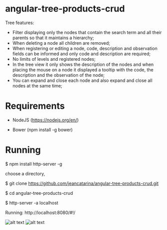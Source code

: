 # angular-tree-products-crud
Tree features:
  - Filter displaying only the nodes that contain the search term and all their parents so that it maintains a hierarchy;
  - When deleting a node all children are removed;
  - When registering or editing a node, code, description and observation fields can be informed and only code and description are required;
  - No limits of levels and registered nodes;
  - In the tree view it only shows the description of the nodes and when placing the mouse on a node it displayed a tooltip with the code, the description and the observation of the node;
  - You can expand and close each node and also expand and close all nodes at the same time;
  
# Requirements

 - NodeJS (https://nodejs.org/en/)
 
 - Bower (npm install -g bower)
 
# Running

$ npm install http-server -g

choose a directory, 

$ git clone https://github.com/jeancatarina/angular-tree-products-crud.git

$ cd angular-tree-products-crud

$ http-server -a localhost

Running: http://localhost:8080/#!/

![alt text](https://github.com/jeancatarina/angular-tree-products-crud/blob/master/gifs/arvore.gif)
![alt text](https://github.com/jeancatarina/angular-tree-products-crud/blob/master/gifs/incluir.gif)
